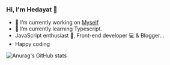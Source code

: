 ### Hi, I'm Hedayat 👋

- 🔭 I’m currently working on [Myself](#)
- 🌱 I’m currently learning Typescript.
- JavaScript enthusiast 🙌, Front-end developer 💻 & Blogger...
- Happy coding

<!-- ## Project: -->

<!-- - Goldwin UPVC  -->

<!-- - 👯 I’m looking to collaborate on ...
- 🤔 I’m looking for help with ...
- 💬 Ask me about ...
- 📫 How to reach me: ...
- 😄 Pronouns: ...,./.
- ⚡ Fun fact: ...
 -->


![Anurag's GitHub stats](https://github-readme-stats.vercel.app/api?username=hedayat-atefi&show_icons=true&theme=radical)
